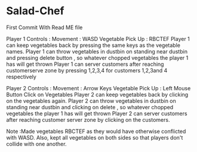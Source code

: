 # Salad-Chef

First Commit With Read ME file

Player 1 Controls :
Movement : WASD
Vegetable Pick Up : RBCTEF
Player 1 can keep vegetables back by pressing the same keys as the vegetable names.
Player 1 can throw vegetables in dustbin on standing near dustbin and pressing delete button , so whatever chopped vegetables the player 1 has will get thrown
Player 1 can server customers after reaching customerserve zone by pressing 1,2,3,4 for customers 1,2,3and 4 respectively

Player 2 Controls :
Movement : Arrow Keys
Vegetable Pick Up : Left Mouse Button Click on Vegetables
Player 2 can keep vegetables back by clicking on the vegetables again.
Player 2 can throw vegetables in dustbin on standing near dustbin and clicking on delete , so whatever chopped vegetables the player 1 has will get thrown
Player 2 can server customers after reaching customer server zone by clicking on the customers.


Note :Made vegetables RBCTEF as they would have otherwise conflicted with WASD.
Also, kept all vegetables on both sides so that players don't collide with one another.



